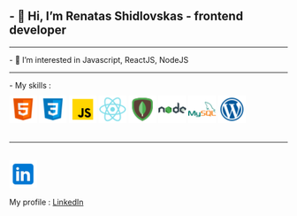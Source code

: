 ## - 👋 Hi, I’m Renatas Shidlovskas - frontend developer
<hr>
- 👀 I’m interested in Javascript, ReactJS, NodeJS
<hr>
- My skills : </br>
<div>
 <img src="./src/html.png" width="50px"  style="margin-top: 10px; align:left;" />
 <img  src="./src/css.png" width="50px" style="margin-top: 10px; align:left;" />
 <img src="./src/js.png" width="50px" style="margin-top: 10px; align:left;" />
 <img src="./src/react.png" width="50px" style="margin-top: 10px; align:left;" />
 <img src="./src/mongodb.png" width="50px" style="margin-top: 10px;  align:left;" />
 <img src="./src/node.png" width="50px" style="margin-top: 10px; align:left;" />
 <img src="./src/mysql.png" width="50px" style="margin-top: 10px; align:left; margin-left=15px;" />
 <img src="./src/wordpress.png" width="50px" style="margin-top: 10px;align:left;" />
 </div>
 <br/>
 <hr>
<br/>
<img src="./src/linkedin.png" width="50px" style="margin-top: 1px; margin-right: 15px; " />

 My profile : [LinkedIn] 
 <br/>




[LinkedIn]:https://www.linkedin.com/in/renatas-shidlovskas-87557280/
<!---
Renat2766/Renat2766 is a ✨ special ✨ repository because its `README.md` (this file) appears on your GitHub profile.
You can click the Preview link to take a look at your changes.
--->
